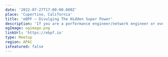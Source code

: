```yaml
---
date: '2022-07-27T17:00:00.000Z'
place: 'Cupertino, California'
title: 'eBPF — Divulging The Hidden Super Power'
description: 'If you are a performance engineer/network engineer or even security engineer, the chance of you encountering eBPF technology in the future is very high. eBPF now has a huge community of users, including big players like Meta, Google, Cloudflare, and Netflix all using this tech in their daily operations.'
ogImage: ogimage.png
linkUrl: 'https://ebpf.io'
type: Meetup
region: APAC
isFeatured: false
---
```

